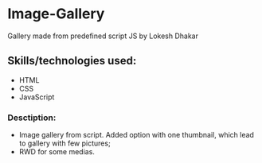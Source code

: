 # Image-Gallery
Gallery made from predefined script JS by Lokesh Dhakar

## Skills/technologies used:

 - HTML
 - CSS 
 - JavaScript

### Desctiption:

- Image gallery from script. Added option with one thumbnail, which lead to gallery with few pictures;
- RWD for some medias.

